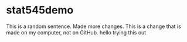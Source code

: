 # stat545demo
This is a random sentence. 
Made more changes. 
This is a change that is made on my computer, not on GitHub. 
hello trying this out 
